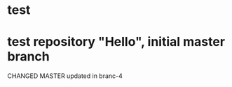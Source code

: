# test
test repository "Hello", initial master branch
==============================================
CHANGED MASTER
updated in branc-4
